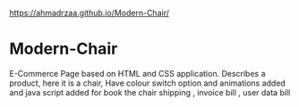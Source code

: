 https://ahmadrzaa.github.io/Modern-Chair/
# Modern-Chair
E-Commerce Page based on HTML and CSS application.  Describes a product, here it is a chair,  Have colour switch option and animations added and java script added for book the chair shipping , invoice bill , user data bill 
